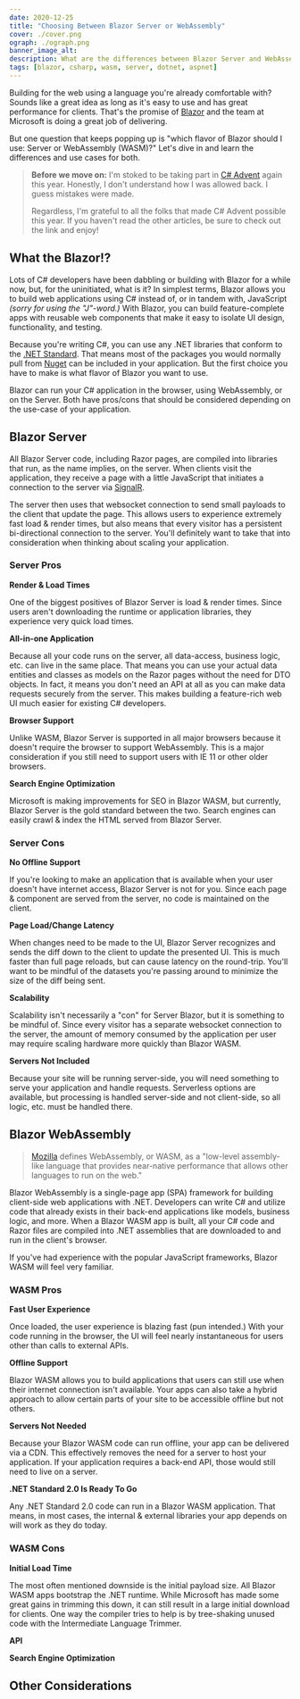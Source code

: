 ```yaml
---
date: 2020-12-25
title: "Choosing Between Blazor Server or WebAssembly"
cover: ./cover.png
ograph: ./ograph.png
banner_image_alt: 
description: What are the differences between Blazor Server and WebAssembly (WASM)? When should you use each and why?
tags: [blazor, csharp, wasm, server, dotnet, aspnet]
---
```


Building for the web using a language you're already comfortable with? Sounds
like a great idea as long as it's easy to use and has great performance for
clients. That's the promise of
[Blazor](https://dotnet.microsoft.com/apps/aspnet/web-apps/blazor) and the
team at Microsoft is doing a great job of delivering.

But one question that keeps popping up is "which flavor of Blazor should I
use: Server or WebAssembly (WASM)?" Let's dive in and learn the differences
and use cases for both.

<!--more-->

 > **Before we move on:** I'm stoked to be taking part in 
 > <a href="https://www.csadvent.christmas/" target="_blank">C# Advent</a>
 > again this year. Honestly, I don't understand how I was allowed back.
 > I guess mistakes were made. 
 >
 > Regardless, I'm grateful to all the folks that made C# Advent possible
 > this year. If you haven't read the other articles, be sure to check out
 > the link and enjoy!

## What the Blazor!?

Lots of C# developers have been dabbling or building with Blazor for a while
now, but, for the uninitiated, what is it? In simplest terms, Blazor allows
you to build web applications using C# instead of, or in tandem with,
JavaScript *(sorry for using the "J"-word.)* With Blazor, you can build
feature-complete apps with reusable web components that make it easy to
isolate UI design, functionality, and testing.

Because you're writing C#, you can use any .NET libraries that conform to the 
[.NET Standard](https://dotnet.microsoft.com/platform/dotnet-standard). That
means most of the packages you would normally pull from 
[Nuget](https://www.nuget.org/) can be included in your application. But
the first choice you have to make is what flavor of Blazor you want to use.

Blazor can run your C# application in the browser, using WebAssembly, or on
the Server. Both have pros/cons that should be considered depending on the
use-case of your application.

## Blazor Server

All Blazor Server code, including Razor pages, are compiled into libraries
that run, as the name implies, on the server. When clients visit the
application, they receive a page with a little JavaScript that initiates
a connection to the server via
[SignalR](https://docs.microsoft.com/en-us/aspnet/signalr/overview/getting-started/introduction-to-signalr).

The server then uses that websocket connection to send small payloads to
the client that update the page. This allows users to experience extremely
fast load &amp; render times, but also means that every visitor has a
persistent bi-directional connection to the server. You'll definitely want
to take that into consideration when thinking about scaling your application.

### Server Pros

**Render &amp; Load Times**

One of the biggest positives of Blazor Server is load &amp; render times.
Since users aren't downloading the runtime or application libraries, they
experience very quick load times.

**All-in-one Application**

Because all your code runs on the server, all data-access, business logic,
etc. can live in the same place. That means you can use your actual data
entities and classes as models on the Razor pages without the need for
DTO objects. In fact, it means you don't need an API at all as you can make
data requests securely from the server. This makes building a feature-rich
web UI much easier for existing C# developers.

**Browser Support**

Unlike WASM, Blazor Server is supported in all major browsers because it
doesn't require the browser to support WebAssembly. This is a major
consideration if you still need to support users with IE 11 or other older
browsers.

**Search Engine Optimization**

Microsoft is making improvements for SEO in Blazor WASM, but currently,
Blazor Server is the gold standard between the two. Search engines can
easily crawl &amp; index the HTML served from Blazor Server. 

### Server Cons

**No Offline Support**

If you're looking to make an application that is available when your
user doesn't have internet access, Blazor Server is not for you. Since
each page &amp; component are served from the server, no code is maintained
on the client.

**Page Load/Change Latency**

When changes need to be made to the UI, Blazor Server recognizes and sends
the diff down to the client to update the presented UI. This is much faster
than full page reloads, but can cause latency on the round-trip. You'll want
to be mindful of the datasets you're passing around to minimize the size of
the diff being sent.

**Scalability**

Scalability isn't necessarily a "con" for Server Blazor, but it is something to
be mindful of. Since every visitor has a separate websocket connection to the
server, the amount of memory consumed by the application per user may require
scaling hardware more quickly than Blazor WASM.

**Servers Not Included**

Because your site will be running server-side, you will need something to serve
your application and handle requests. Serverless options are available, but
processing is handled server-side and not client-side, so all logic, etc. must
be handled there.

## Blazor WebAssembly

> [Mozilla](https://developer.mozilla.org/en-US/docs/WebAssembly) defines
WebAssembly, or WASM, as a "low-level assembly-like language that provides
near-native performance that allows other languages to run on the web."

Blazor WebAssembly is a single-page app (SPA) framework for building
client-side web applications with .NET. Developers can write C# and utilize
code that already exists in their back-end applications like models, business
logic, and more. When a Blazor WASM app is built, all your C# code and Razor
files are compiled into .NET assemblies that are downloaded to and run in
the client's browser.

If you've had experience with the popular JavaScript frameworks, Blazor WASM
will feel very familiar.

### WASM Pros

**Fast User Experience**

Once loaded, the user experience is blazing fast (pun intended.) With your
code running in the browser, the UI will feel nearly instantaneous for users
other than calls to external APIs.

**Offline Support**

Blazor WASM allows you to build applications that users can still use when
their internet connection isn't available. Your apps can also take a hybrid
approach to allow certain parts of your site to be accessible offline but not
others. 

**Servers Not Needed**

Because your Blazor WASM code can run offline, your app can be delivered via
a CDN. This effectively removes the need for a server to host your application.
If your application requires a back-end API, those would still need to live on
a server.

**.NET Standard 2.0 Is Ready To Go**

Any .NET Standard 2.0 code can run in a Blazor WASM application. That means,
in most cases, the internal &amp; external libraries your app depends on will
work as they do today.

### WASM Cons

**Initial Load Time**

The most often mentioned downside is the initial payload size. All Blazor
WASM apps bootstrap the .NET runtime. While Microsoft has made some great
gains in trimming this down, it can still result in a large initial download
for clients. One way the compiler tries to help is by tree-shaking unused
code with the Intermediate Language Trimmer. 

**API**

**Search Engine Optimization**

## Other Considerations
